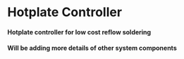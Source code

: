# Hotplate Controller

#### Hotplate controller for low cost reflow soldering
#### Will be adding more details of other system components


